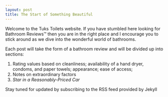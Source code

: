 ```yaml
---
layout: post
title: The Start of Something Beautiful
---
```


Welcome to the Tuks Toilets website. If you have stumbled here looking for Bathroom Reviews™ then you are in the right place and I encourage you to stick around as we dive into the wonderful world of bathrooms.

Each post will take the form of a bathroom review and will be divided up into sections:
1. Rating values based on cleanliness; availability of a hand dryer, condoms, and paper towels; appearance; ease of access;
2. Notes on extraordinary factors
3. _Star in a Reasonably-Priced Car_

Stay tuned for updated by subscribing to the RSS feed provided by Jekyll
